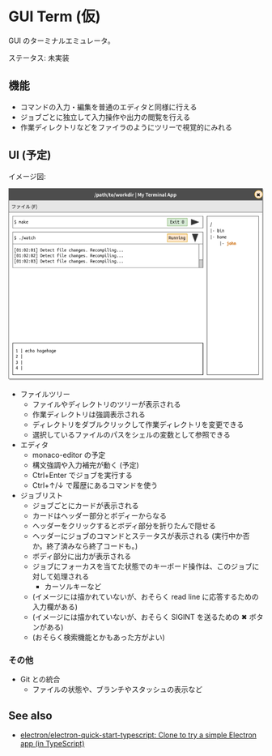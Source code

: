 # GUI Term (仮)

GUI のターミナルエミュレータ。

ステータス: 未実装

## 機能

- コマンドの入力・編集を普通のエディタと同様に行える
- ジョブごとに独立して入力操作や出力の閲覧を行える
- 作業ディレクトリなどをファイラのようにツリーで視覚的にみれる

## UI (予定)

イメージ図:

![window image](docs/images/window-image.png)

- ファイルツリー
    - ファイルやディレクトリのツリーが表示される
    - 作業ディレクトリは強調表示される
    - ディレクトリをダブルクリックして作業ディレクトリを変更できる
    - 選択しているファイルのパスをシェルの変数として参照できる
- エディタ
    - monaco-editor の予定
    - 構文強調や入力補完が動く (予定)
    - Ctrl+Enter でジョブを実行する
    - Ctrl+↑/↓ で履歴にあるコマンドを使う
- ジョブリスト
    - ジョブごとにカードが表示される
    - カードはヘッダー部分とボディーからなる
    - ヘッダーをクリックするとボディ部分を折りたんで隠せる
    - ヘッダーにジョブのコマンドとステータスが表示される (実行中か否か。終了済みなら終了コードも。)
    - ボディ部分に出力が表示される
    - ジョブにフォーカスを当てた状態でのキーボード操作は、このジョブに対して処理される
        - カーソルキーなど
    - (イメージには描かれていないが、おそらく read line に応答するための入力欄がある)
    - (イメージには描かれていないが、おそらく SIGINT を送るための ✖ ボタンがある)
    - (おそらく検索機能とかもあった方がよい)

### その他

- Git との統合
    - ファイルの状態や、ブランチやスタッシュの表示など

## See also

- [electron/electron-quick-start-typescript\: Clone to try a simple Electron app (in TypeScript)](https://github.com/electron/electron-quick-start-typescript)
